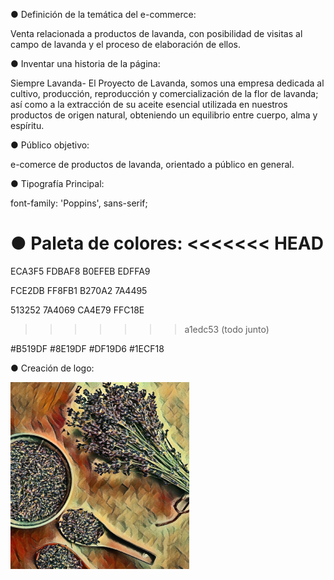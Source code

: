 ● Definición de la temática del e-commerce:

Venta relacionada a productos de lavanda, con posibilidad de visitas al campo de lavanda y el proceso de elaboración de ellos.

● Inventar una historia de la página:

Siempre Lavanda- El Proyecto de Lavanda, somos una empresa dedicada al cultivo, producción, reproducción y comercialización de la flor de lavanda; así como a la extracción de su aceite esencial utilizada en nuestros productos de origen natural, obteniendo un equilibrio entre cuerpo, alma y espíritu.

● Público objetivo:

e-comerce de productos de lavanda, orientado a público en general.

● Tipografía Principal:

font-family: 'Poppins', sans-serif;

● Paleta de colores:
<<<<<<< HEAD
=======
ECA3F5
FDBAF8
B0EFEB
EDFFA9

FCE2DB
FF8FB1
B270A2
7A4495

513252
7A4069
CA4E79
FFC18E
>>>>>>> a1edc53 (todo junto)

#B519DF
#8E19DF
#DF19D6
#1ECF18

● Creación de logo:

![Esta es una imagen](./assets/img/LogoL.png)
